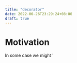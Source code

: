 ```yaml
---
title: "decorator"
date: 2022-06-26T23:29:24+08:00
draft: true
---
```


# Motivation

In some case we might '
